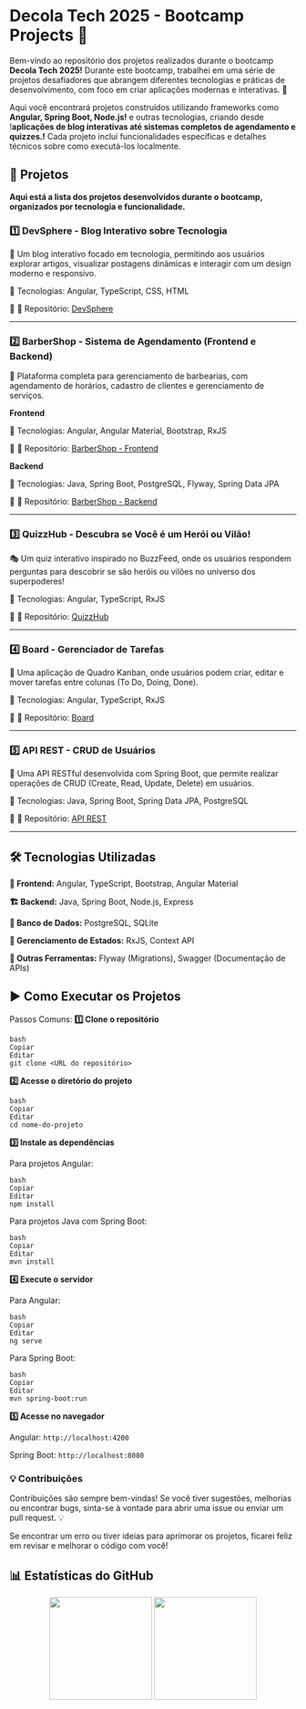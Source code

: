 # Decola Tech 2025 - Bootcamp Projects 🚀

Bem-vindo ao repositório dos projetos realizados durante o bootcamp **Decola Tech 2025!** Durante este bootcamp, trabalhei em uma série de projetos desafiadores que abrangem diferentes tecnologias e práticas de desenvolvimento, com foco em criar aplicações modernas e interativas. 🚀

Aqui você encontrará projetos construídos utilizando frameworks como **Angular, Spring Boot, Node.js!** e outras tecnologias, criando desde !**aplicações de blog interativas até sistemas completos de agendamento e quizzes.!** Cada projeto inclui funcionalidades específicas e detalhes técnicos sobre como executá-los localmente.

## 📌 Projetos
**Aqui está a lista dos projetos desenvolvidos durante o bootcamp, organizados por tecnologia e funcionalidade.**

### 1️⃣ DevSphere - Blog Interativo sobre Tecnologia

📝 Um blog interativo focado em tecnologia, permitindo aos usuários explorar artigos, visualizar postagens dinâmicas e interagir com um design moderno e responsivo.

🔹 Tecnologias: Angular, TypeScript, CSS, HTML

🔹 📂 Repositório: [DevSphere](https://github.com/JP-OliveiraDev/Blog)

---

### 2️⃣ BarberShop - Sistema de Agendamento (Frontend e Backend)

💈 Plataforma completa para gerenciamento de barbearias, com agendamento de horários, cadastro de clientes e gerenciamento de serviços.

**Frontend**

🔹 Tecnologias: Angular, Angular Material, Bootstrap, RxJS

🔹 📂 Repositório: [BarberShop - Frontend](https://github.com/JP-OliveiraDev/Barber-Shop)

**Backend**

🔹 Tecnologias: Java, Spring Boot, PostgreSQL, Flyway, Spring Data JPA

🔹 📂 Repositório: [BarberShop - Backend](https://github.com/JP-OliveiraDev/Barber-Shop-Api)

---

### 3️⃣ QuizzHub - Descubra se Você é um Herói ou Vilão!

🎭 Um quiz interativo inspirado no BuzzFeed, onde os usuários respondem perguntas para descobrir se são heróis ou vilões no universo dos superpoderes!

🔹 Tecnologias: Angular, TypeScript, RxJS

🔹 📂 Repositório: [QuizzHub](https://github.com/JP-OliveiraDev/QuizzHub)

---

### 4️⃣ Board - Gerenciador de Tarefas

📌 Uma aplicação de Quadro Kanban, onde usuários podem criar, editar e mover tarefas entre colunas (To Do, Doing, Done).

🔹 Tecnologias: Angular, TypeScript, RxJS

🔹 📂 Repositório: [Board](https://github.com/JP-OliveiraDev/Board)

---

### 5️⃣ API REST - CRUD de Usuários

🔌 Uma API RESTful desenvolvida com Spring Boot, que permite realizar operações de CRUD (Create, Read, Update, Delete) em usuários.

🔹 Tecnologias: Java, Spring Boot, Spring Data JPA, PostgreSQL

🔹 📂 Repositório: [API REST](https://github.com/JP-OliveiraDev/Decola-Tech-2025)

---

## 🛠️ Tecnologias Utilizadas
**🚀 Frontend:** Angular, TypeScript, Bootstrap, Angular Material

**🏗 Backend:** Java, Spring Boot, Node.js, Express

**💾 Banco de Dados:** PostgreSQL, SQLite

**🔄 Gerenciamento de Estados:** RxJS, Context API

**🔧 Outras Ferramentas:** Flyway (Migrations), Swagger (Documentação de APIs)

## ▶️ Como Executar os Projetos

Passos Comuns:
**1️⃣ Clone o repositório**
```
bash
Copiar
Editar
git clone <URL do repositório>
```
**2️⃣ Acesse o diretório do projeto**
```
bash
Copiar
Editar
cd nome-do-projeto
```
**3️⃣ Instale as dependências**

Para projetos Angular:
```
bash
Copiar
Editar
npm install
```
Para projetos Java com Spring Boot:
```
bash
Copiar
Editar
mvn install
```
**4️⃣ Execute o servidor**

Para Angular:
```
bash
Copiar
Editar
ng serve
```
Para Spring Boot:
```
bash
Copiar
Editar
mvn spring-boot:run
```
**5️⃣ Acesse no navegador**

Angular: ```http://localhost:4200```

Spring Boot: ```http://localhost:8080```

### 💡 Contribuições
Contribuições são sempre bem-vindas! Se você tiver sugestões, melhorias ou encontrar bugs, sinta-se à vontade para abrir uma issue ou enviar um pull request. 💡

Se encontrar um erro ou tiver ideias para aprimorar os projetos, ficarei feliz em revisar e melhorar o código com você!

## 📊 Estatísticas do GitHub

<div align="center">
<img height="180em" src="https://github-readme-stats.vercel.app/api?username=JP-OliveiraDev&show_icons=true&theme=radical"/>

<img height="180em" src="https://github-readme-stats.vercel.app/api/top-langs/?username=JP-OliveiraDev&layout=compact&theme=radical"/>
</div>
